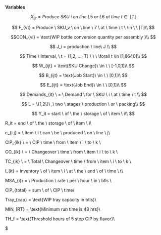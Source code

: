**Variables**

$$ X_{ijt} = Produce \ SKU \ i \ on \ line \ L5 \ or \  L6 \ at \ time \ t \ \in \ \ [T] $$

$$ F_{vt} = Produce \ SKU_v \ on \ line \ 7 \ at \ time \ t \ \in \ \ [T]\\ $$

$$CON_{vi} = \text{WIP bottle conversion quantity per assembly }\\ $$

$$ J_i = production \ line\ J \\ $$

$$ Time \ Interval, \ t = {1,2, ..., T} \ \ \ \forall t \in [1,8640]\\ $$

$$ W_{ijt} = \text{SKU Change}\ \in \ \ [-1,0,1]\\ $$

$$ B_{ijt} = \text{Job Start}\ \in \ \ [0,1]\\ $$

$$ E_{ijt} = \text{Job End}\ \in \ \ [0,1]\\ $$

$$ Demands_{it} \ = \ Demand \ for \ SKU \ i \ at \ time \ t \\ $$

$$ L = \{1,2\}\ ,\ two \ stages \ production \ or \ packing\\ $$

$$ Y_it = start \ of \ the \ storage \ of \ item \ i\\ $$

R_it = end \ of \ the \ storage \ of \ item \ i\\

c_{i,j} = \ item \ i \ can \ be \ produced \ on \ line \ j\\

CIP_{ik} \ = \ CIP \ time \ from \ item \ i \ to \ k \\

CO_{ik} \ = \ Changeover \ time \ from \ item \ i \ to \ k \\

TC_{ik} \ = \ Total \ Changeover \ time \ from \ item \ i \ to \ k \\

I_{it} = Inventory \ of \ item \ i \ at \ the \ end \ of \ time \ t\\

MSA_{i}\ = \ Production \ rate \ per \ hour \ in \ btls \\

CIP_{total} = sum \ of \ CIP \ time\\

Tray_{cap} = \text{WIP tray capacity in btls}\\

MIN_{RT} = \text{Minimum run time is 48 hrs}\\

TH_f = \text{Threshold hours of 5 step CIP by flavor}\\

$
